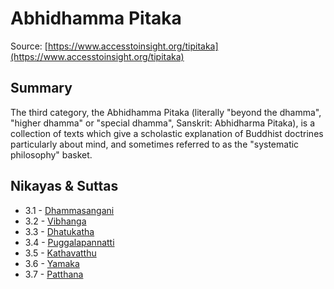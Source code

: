 # Abhidhamma Pitaka

Source: [https://www.accesstoinsight.org/tipitaka](https://www.accesstoinsight.org/tipitaka)

## Summary
The third category, the Abhidhamma Pitaka (literally "beyond the dhamma", "higher dhamma" or "special dhamma", Sanskrit: Abhidharma Pitaka), is a collection of texts which give a scholastic explanation of Buddhist doctrines particularly about mind, and sometimes referred to as the "systematic philosophy" basket.

## Nikayas & Suttas
* 3.1 - [Dhammasangani](docs/3-abhidhamma-pitaka/3.1-dhammasangani)
* 3.2 - [Vibhanga](docs/3-abhidhamma-pitaka/3.2-vibhanga)
* 3.3 - [Dhatukatha](docs/3-abhidhamma-pitaka/3.3-dhatukatha)
* 3.4 - [Puggalapannatti](docs/3-abhidhamma-pitaka/3.4-puggalapannatti)
* 3.5 - [Kathavatthu](docs/3-abhidhamma-pitaka/3.5-kathavatthu)
* 3.6 - [Yamaka](docs/3-abhidhamma-pitaka/3.6-yamaka)
* 3.7 - [Patthana](docs/3-abhidhamma-pitaka/3.7-patthana)